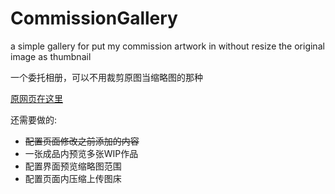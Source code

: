 # CommissionGallery
a simple gallery for put my commission artwork in without resize the original image as thumbnail

一个委托相册，可以不用裁剪原图当缩略图的那种

[原网页在这里][1]</br>

还需要做的:

 - <del> 配置页面修改之前添加的内容</del>
 - 一张成品内预览多张WIP作品
 - 配置界面预览缩略图范围
 - 配置页面内压缩上传图床

  [1]: https://github.com/materializegallery/materialize-gallery-theme
